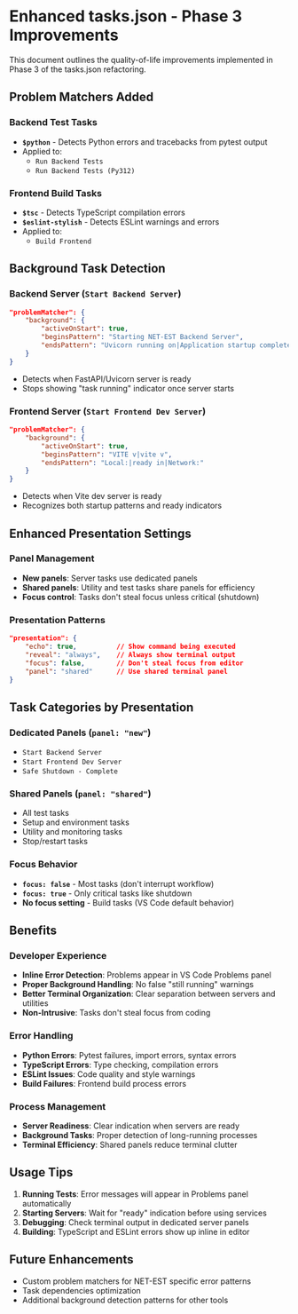 # Enhanced tasks.json - Phase 3 Improvements

This document outlines the quality-of-life improvements implemented in Phase 3 of the tasks.json refactoring.

## Problem Matchers Added

### Backend Test Tasks
- **`$python`** - Detects Python errors and tracebacks from pytest output
- Applied to:
  - `Run Backend Tests`
  - `Run Backend Tests (Py312)`

### Frontend Build Tasks
- **`$tsc`** - Detects TypeScript compilation errors
- **`$eslint-stylish`** - Detects ESLint warnings and errors
- Applied to:
  - `Build Frontend`

## Background Task Detection

### Backend Server (`Start Backend Server`)
```json
"problemMatcher": {
    "background": {
        "activeOnStart": true,
        "beginsPattern": "Starting NET-EST Backend Server",
        "endsPattern": "Uvicorn running on|Application startup complete"
    }
}
```
- Detects when FastAPI/Uvicorn server is ready
- Stops showing "task running" indicator once server starts

### Frontend Server (`Start Frontend Dev Server`)
```json
"problemMatcher": {
    "background": {
        "activeOnStart": true,
        "beginsPattern": "VITE v|vite v",
        "endsPattern": "Local:|ready in|Network:"
    }
}
```
- Detects when Vite dev server is ready
- Recognizes both startup patterns and ready indicators

## Enhanced Presentation Settings

### Panel Management
- **New panels**: Server tasks use dedicated panels
- **Shared panels**: Utility and test tasks share panels for efficiency
- **Focus control**: Tasks don't steal focus unless critical (shutdown)

### Presentation Patterns
```json
"presentation": {
    "echo": true,          // Show command being executed
    "reveal": "always",    // Always show terminal output
    "focus": false,        // Don't steal focus from editor
    "panel": "shared"      // Use shared terminal panel
}
```

## Task Categories by Presentation

### Dedicated Panels (`panel: "new"`)
- `Start Backend Server`
- `Start Frontend Dev Server`
- `Safe Shutdown - Complete`

### Shared Panels (`panel: "shared"`)
- All test tasks
- Setup and environment tasks
- Utility and monitoring tasks
- Stop/restart tasks

### Focus Behavior
- **`focus: false`** - Most tasks (don't interrupt workflow)
- **`focus: true`** - Only critical tasks like shutdown
- **No focus setting** - Build tasks (VS Code default behavior)

## Benefits

### Developer Experience
- **Inline Error Detection**: Problems appear in VS Code Problems panel
- **Proper Background Handling**: No false "still running" warnings
- **Better Terminal Organization**: Clear separation between servers and utilities
- **Non-Intrusive**: Tasks don't steal focus from coding

### Error Handling
- **Python Errors**: Pytest failures, import errors, syntax errors
- **TypeScript Errors**: Type checking, compilation errors
- **ESLint Issues**: Code quality and style warnings
- **Build Failures**: Frontend build process errors

### Process Management
- **Server Readiness**: Clear indication when servers are ready
- **Background Tasks**: Proper detection of long-running processes
- **Terminal Efficiency**: Shared panels reduce terminal clutter

## Usage Tips

1. **Running Tests**: Error messages will appear in Problems panel automatically
2. **Starting Servers**: Wait for "ready" indication before using services
3. **Debugging**: Check terminal output in dedicated server panels
4. **Building**: TypeScript and ESLint errors show up inline in editor

## Future Enhancements

- Custom problem matchers for NET-EST specific error patterns
- Task dependencies optimization
- Additional background detection patterns for other tools